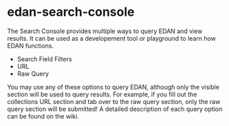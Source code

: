 # edan-search-console

The Search Console provides multiple ways to query EDAN and view results. It can be used as a developement tool or playground to learn how EDAN functions.

* Search Field Filters
* URL
* Raw Query

You may use any of these options to query EDAN, although only the visible section will be used to query results.
For example, if you fill out the collections URL section and tab over to the raw query section, only the raw query section will be submitted!
A detailed description of each query option can be found on the wiki.
